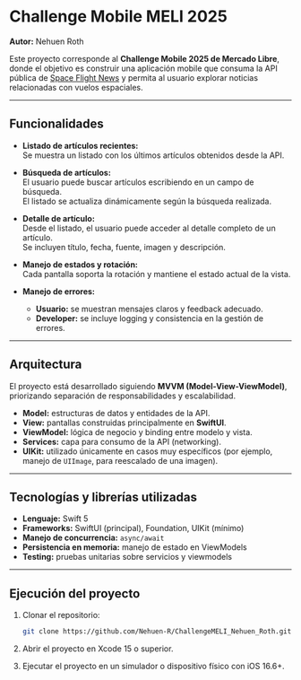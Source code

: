 # Challenge Mobile MELI 2025  
**Autor:** Nehuen Roth  

Este proyecto corresponde al **Challenge Mobile 2025 de Mercado Libre**, donde el objetivo es construir una aplicación mobile que consuma la API pública de [Space Flight News](https://api.spaceflightnewsapi.net/v4/docs/) y permita al usuario explorar noticias relacionadas con vuelos espaciales.  

---

## Funcionalidades

- **Listado de artículos recientes:**  
  Se muestra un listado con los últimos artículos obtenidos desde la API.

- **Búsqueda de artículos:**  
  El usuario puede buscar artículos escribiendo en un campo de búsqueda.  
  El listado se actualiza dinámicamente según la búsqueda realizada.

- **Detalle de artículo:**  
  Desde el listado, el usuario puede acceder al detalle completo de un artículo.  
  Se incluyen título, fecha, fuente, imagen y descripción.

- **Manejo de estados y rotación:**  
  Cada pantalla soporta la rotación y mantiene el estado actual de la vista.

- **Manejo de errores:**  
  - **Usuario:** se muestran mensajes claros y feedback adecuado.  
  - **Developer:** se incluye logging y consistencia en la gestión de errores.

---

## Arquitectura

El proyecto está desarrollado siguiendo **MVVM (Model-View-ViewModel)**, priorizando separación de responsabilidades y escalabilidad.  

- **Model:** estructuras de datos y entidades de la API.  
- **View:** pantallas construidas principalmente en **SwiftUI**.  
- **ViewModel:** lógica de negocio y binding entre modelo y vista.  
- **Services:** capa para consumo de la API (networking).  
- **UIKit:** utilizado únicamente en casos muy específicos (por ejemplo, manejo de `UIImage`, para reescalado de una imagen).  

---

## Tecnologías y librerías utilizadas

- **Lenguaje:** Swift 5  
- **Frameworks:** SwiftUI (principal), Foundation, UIKit (mínimo)  
- **Manejo de concurrencia:** `async/await`  
- **Persistencia en memoria:** manejo de estado en ViewModels  
- **Testing:** pruebas unitarias sobre servicios y viewmodels  

---

## Ejecución del proyecto

1. Clonar el repositorio:
   ```bash
   git clone https://github.com/Nehuen-R/ChallengeMELI_Nehuen_Roth.git
   ```
2. Abrir el proyecto en Xcode 15 o superior.

3. Ejecutar el proyecto en un simulador o dispositivo físico con iOS 16.6+.

